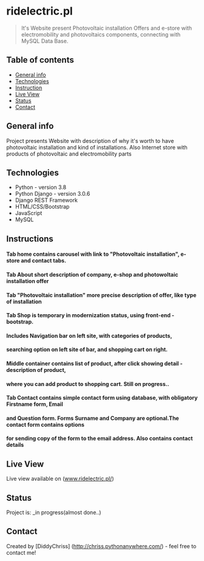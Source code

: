 # ridelectric.pl
> It's Website present Photovoltaic installation Offers and e-store with electromobility 
> and photovoltaics components, connecting with MySQL Data Base.

## Table of contents
* [General info](#general-info)
* [Technologies](#technologies)
* [Instruction](#instructions)
* [Live View](#live-view)
* [Status](#status)
* [Contact](#contact)

## General info
Project presents Website with description  of why it's worth to have photovoltaic installation and kind
 of installations. Also Internet store with products of photovoltaic and electromobility parts

## Technologies
* Python - version 3.8
* Python Django - version 3.0.6
* Django REST Framework
* HTML/CSS/Bootstrap
* JavaScript 
* MySQL

## Instructions
#### Tab home contains carousel with link to "Photovoltaic installation", e-store and contact tabs.
#### Tab About short description of company, e-shop and photowoltaic installation offer
#### Tab "Photovoltaic installation" more precise description of offer, like type of installation

#### Tab Shop is temporary in modernization status, using front-end -bootstrap.
#### Includes Navigation bar on left site, with categories of products, 
#### searching option on left site of bar, and shopping cart on right.
#### Middle container contains list of product, after click showing detail - description of product,
#### where you can add product to shopping cart. Still on progress..
#### Tab Contact contains simple contact form using database, with obligatory Firstname form, Email
#### and Question form. Forms Surname and Company are optional.The contact form contains options
####  for sending copy of the form to the email address. Also contains contact details

## Live View
Live view available on (www.ridelectric.pl/)

## Status
Project is: _in progress(almost done..)

## Contact
Created by [DiddyChriss] (http://chriss.pythonanywhere.com/) - feel free to contact me!
